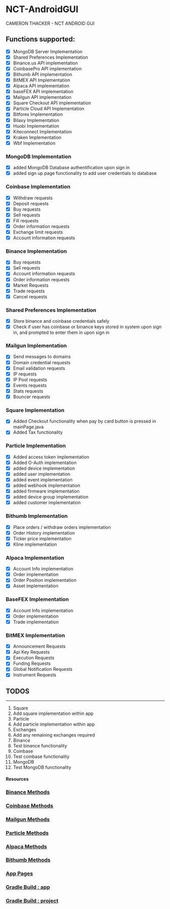 # NCT-AndroidGUI
CAMERON THACKER - NCT ANDROID GUI

## Functions supported:

- [x] MongoDB Server Implementation
- [x] Shared Preferences Implementation
- [x] Binance.us API implementation
- [x] CoinbasePro API implementation
- [x] Bithumb API implementation
- [x] BitMEX API Implementation
- [x] Alpaca API implementation
- [x] baseFEX API implementation
- [x] Mailgun API implementation
- [x] Square Checkout API implementation
- [x] Particle Cloud API Implementation
- [x] Bitforex Implementation
- [x] Bilaxy Implementation 
- [x] Huobi Implementation
- [x] Kiteconnect Implementation
- [x] Kraken Implementation
- [x] Wbf Implementation

### MongoDB Implementation

- [x] added MongoDB Database authentification upon sign in
- [x] added sign up page functionality to add user credentials to database

### Coinbase Implementation

- [x] Withdraw requests
- [x] Deposit requests
- [x] Buy requests
- [x] Sell requests
- [x] Fill requests
- [x] Order information requests
- [x] Exchange limit requests
- [x] Account information requests

### Binance Implementation

- [x] Buy requests
- [x] Sell requests
- [x] Account information requests
- [x] Order information requests
- [x] Market Requests
- [x] Trade requests
- [x] Cancel requests

### Shared Preferences Implementation

- [x] Store binance and coinbase credentials safely
- [x] Check if user has coinbase or binance keys stored in system upon sign in, and prompted to enter them in upon sign in

### Mailgun Implementation

- [x] Send messages to domains
- [x] Domain credential requests
- [x] Email validation requests
- [x] IP requests
- [x] IP Pool requests
- [x] Events requests
- [x] Stats requests
- [x] Bouncer requests

### Square Implementation

- [x] Added Checkout functionality when pay by card button is pressed in mainPage.java
- [x] Added Tax functionality

### Particle Implementation

- [x] Added access token implementation
- [x] Added O-Auth implementation
- [x] added device implementation
- [x] added user implementation
- [x] added event implementation
- [x] added webhook implementation
- [x] added firmware implementation
- [x] added device group implementation
- [x] added customer implementation

### Bithumb Implementation

- [x] Place orders / withdraw orders implementation
- [x] Order History implementation
- [x] Ticker price implementation
- [x] Kline implementation

### Alpaca Implementation

- [x] Account Info implementation
- [x] Order implementation
- [x] Order Position implementation
- [x] Asset implementation

### BaseFEX Implementation

- [x] Account Info implementation
- [x] Order implementation
- [x] Trade implementation

### BitMEX Implementation

- [x] Announcement Requests
- [x] Api Key Requests
- [x] Execution Requests
- [x] Funding Requests
- [x] Global Notification Requests
- [x] Instrument Requests

## TODOS
-------

1. Square
  1. Add square implementation within app
2. Particle
  1. Add particle implementation within app
3. Exchanges
  1. Add any remaining exchanges required
4. Binance
  1. Test binance functionality
5. Coinbase
  1. Test coinbase functionality
6. MongoDB
  1. Test MongoDB functionality
  
  
#### Resources

### [Binance Methods](https://github.com/cthacker-udel/NCT-AndroidGUI/tree/master/app/src/main/java/com/example/nctai_trading/binanceUS)

### [Coinbase Methods](https://github.com/cthacker-udel/NCT-AndroidGUI/tree/master/app/src/main/java/com/example/nctai_trading/coinbasePro)

### [Mailgun Methods](https://github.com/cthacker-udel/NCT-AndroidGUI/blob/master/app/src/main/java/com/example/nctai_trading/mailgun/mailGunMethods.java)

### [Particle Methods](https://github.com/cthacker-udel/NCT-AndroidGUI/blob/master/app/src/main/java/com/example/nctai_trading/particle/particleMethods.java)

### [Alpaca Methods](https://github.com/cthacker-udel/NCT-AndroidGUI/blob/master/app/src/main/java/com/example/nctai_trading/alpaca/alpacaMethods.java)

### [Bithumb Methods](https://github.com/cthacker-udel/NCT-AndroidGUI/blob/master/app/src/main/java/com/example/nctai_trading/bithumb/bithumbMethods.java)

### [App Pages](https://github.com/cthacker-udel/NCT-AndroidGUI/tree/master/app/src/main/res/layout)

### [Gradle Build : app](https://github.com/cthacker-udel/NCT-AndroidGUI/blob/master/app/build.gradle)

### [Gradle Build : project](https://github.com/cthacker-udel/NCT-AndroidGUI/blob/master/build.gradle)
